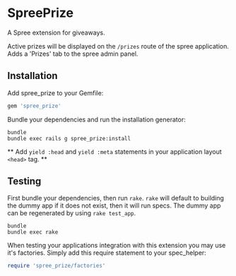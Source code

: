 SpreePrize
==========

A Spree extension for giveaways.

Active prizes will be displayed on the `/prizes` route of the spree application.
Adds a 'Prizes' tab to the spree admin panel.


Installation
------------

Add spree_prize to your Gemfile:

```ruby
gem 'spree_prize'
```

Bundle your dependencies and run the installation generator:

```shell
bundle
bundle exec rails g spree_prize:install
```

** Add `yield :head` and `yield :meta` statements in your application layout
`<head>` tag. **

Testing
-------

First bundle your dependencies, then run `rake`. `rake` will default to building the dummy app if it does not exist, then it will run specs. The dummy app can be regenerated by using `rake test_app`.

```shell
bundle
bundle exec rake
```

When testing your applications integration with this extension you may use it's factories.
Simply add this require statement to your spec_helper:

```ruby
require 'spree_prize/factories'
```

